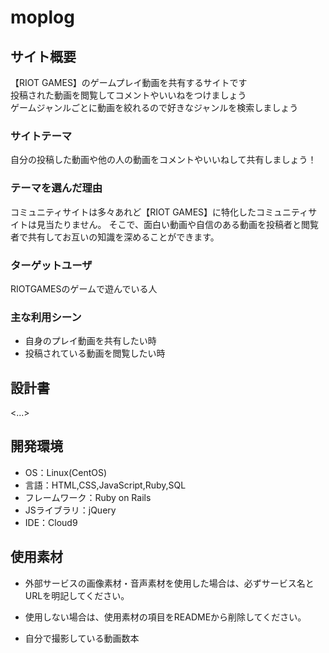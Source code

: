 # moplog

## サイト概要
【RIOT GAMES】のゲームプレイ動画を共有するサイトです<br>
投稿された動画を閲覧してコメントやいいねをつけましょう<br>
ゲームジャンルごとに動画を絞れるので好きなジャンルを検索しましょう
### サイトテーマ
自分の投稿した動画や他の人の動画をコメントやいいねして共有しましょう！

### テーマを選んだ理由
コミュニティサイトは多々あれど【RIOT GAMES】に特化したコミュニティサイトは見当たりません。
そこで、面白い動画や自信のある動画を投稿者と閲覧者で共有してお互いの知識を深めることができます。

### ターゲットユーザ
RIOTGAMESのゲームで遊んでいる人

### 主な利用シーン
- 自身のプレイ動画を共有したい時
- 投稿されている動画を閲覧したい時

## 設計書
<...>

## 開発環境
- OS：Linux(CentOS)
- 言語：HTML,CSS,JavaScript,Ruby,SQL
- フレームワーク：Ruby on Rails
- JSライブラリ：jQuery
- IDE：Cloud9

## 使用素材
- 外部サービスの画像素材・音声素材を使用した場合は、必ずサービス名とURLを明記してください。
- 使用しない場合は、使用素材の項目をREADMEから削除してください。

- 自分で撮影している動画数本